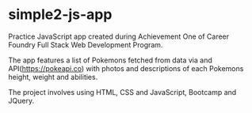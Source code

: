 # simple2-js-app

Practice JavaScript app created during Achievement One of Career Foundry Full Stack Web Development Program.

The app features a list of Pokemons fetched from data via and API(https://pokeapi.co) with photos and descriptions of each Pokemons height, weight and abilities.

The project involves using HTML, CSS and JavaScript, Bootcamp and JQuery.


